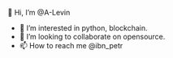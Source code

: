 👋 Hi, I’m @A-Levin
- 👀 I’m interested in python, blockchain.
- 💞️ I’m looking to collaborate on opensource.
- 📫 How to reach me @ibn_petr

<!---
A-Levin/A-Levin is a ✨ special ✨ repository because its `README.md` (this file) appears on your GitHub profile.
You can click the Preview link to take a look at your changes.
--->

